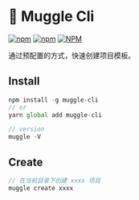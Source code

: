 # 🚀 Muggle Cli

[![npm](https://img.shields.io/npm/v/muggle-cli)](https://www.npmjs.com/package/muggle-cli) [![npm](https://img.shields.io/npm/dt/muggle-cli)](https://www.npmjs.com/package/muggle-cli) [![NPM](https://img.shields.io/npm/l/muggle-cli?color=red)](https://www.npmjs.com/package/muggle-cli)

通过预配置的方式，快速创建项目模板。


## Install

```js
npm install -g muggle-cli
// or
yarn global add muggle-cli

// version
muggle -V
```



## Create

```js
// 在当前目录下创建 xxxx 项目
muggle create xxxx
```
